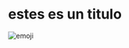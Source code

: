 # estes es un titulo

![emoji](https://i.pinimg.com/474x/1f/7f/82/1f7f8257d528bb17eca78c2188f47c28.jpg)
